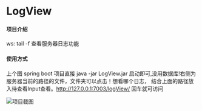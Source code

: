 # LogView

#### 项目介绍
ws: tail -f 查看服务器日志功能 

#### 使用方式
上个图 spring boot 项目直接 java -jar LogView.jar 启动即可,没用数据库!右侧为服务器当前的路径的文件，文件夹可以点击！想看哪个日志，
结合上面的路径放入待查看Input查看。http://127.0.0.1:7003/logView/ 回车就可访问

![项目截图](https://images.gitee.com/uploads/images/2018/0831/103320_cbe28165_1976963.png "项目截图.png")